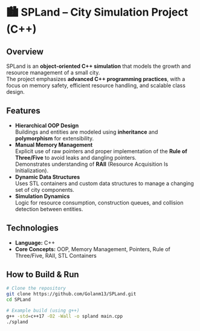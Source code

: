 # 🏙️ SPLand – City Simulation Project (C++)

## Overview
SPLand is an **object-oriented C++ simulation** that models the growth and resource management of a small city.  
The project emphasizes **advanced C++ programming practices**, with a focus on memory safety, efficient resource handling, and scalable class design.

## Features
- **Hierarchical OOP Design**  
  Buildings and entities are modeled using **inheritance** and **polymorphism** for extensibility.
- **Manual Memory Management**  
  Explicit use of raw pointers and proper implementation of the **Rule of Three/Five** to avoid leaks and dangling pointers.  
  Demonstrates understanding of **RAII** (Resource Acquisition Is Initialization).
- **Dynamic Data Structures**  
  Uses STL containers and custom data structures to manage a changing set of city components.
- **Simulation Dynamics**  
  Logic for resource consumption, construction queues, and collision detection between entities.

## Technologies
- **Language:** C++
- **Core Concepts:** OOP, Memory Management, Pointers, Rule of Three/Five, RAII, STL Containers

## How to Build & Run
```bash
# Clone the repository
git clone https://github.com/Golanm13/SPLand.git
cd SPLand

# Example build (using g++)
g++ -std=c++17 -O2 -Wall -o spland main.cpp
./spland
